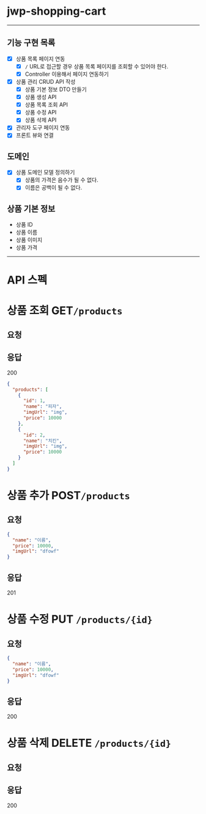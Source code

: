 # jwp-shopping-cart

---

## 기능 구현 목록

- [x] 상품 목록 페이지 연동
    - [x] `/` URL로 접근할 경우 상품 목록 페이지를 조회할 수 있어야 한다.
    - [x] Controller 이용해서 페이지 연동하기
- [x] 상품 관리 CRUD API 작성
    - [x] 상품 기본 정보 DTO 만들기
    - [x] 상품 생성 API
    - [x] 상품 목록 조회 API
    - [x] 상품 수정 API
    - [x] 상품 삭제 API
- [x] 관리자 도구 페이지 연동
- [x] 프론트 뷰와 연결

## 도메인

- [x] 상품 도메인 모델 정의하기
    - [x] 상품의 가격은 음수가 될 수 없다.
    - [x] 이름은 공백이 될 수 없다.

## 상품 기본 정보

- 상품 ID
- 상품 이름
- 상품 이미지
- 상품 가격

---

# API 스펙

# 상품 조회 GET`/products`

## 요청

## 응답
200

```json
{
  "products": [
    {
      "id": 1,
      "name": "피자",
      "imgUrl": "img",
      "price": 10000
    },
    {
      "id": 2,
      "name": "치킨",
      "imgUrl": "img",
      "price": 10000
    }
  ]
}
```

# 상품 추가  POST`/products`

## 요청

```json
{
  "name": "이름",
  "price": 10000,
  "imgUrl": "dfowf"
}
```

## 응답

201

# 상품 수정 PUT `/products/{id}`

## 요청

```json
{
  "name": "이름",
  "price": 10000,
  "imgUrl": "dfowf"
}
```

## 응답

200

# 상품 삭제 DELETE `/products/{id}`

## 요청


## 응답

200
